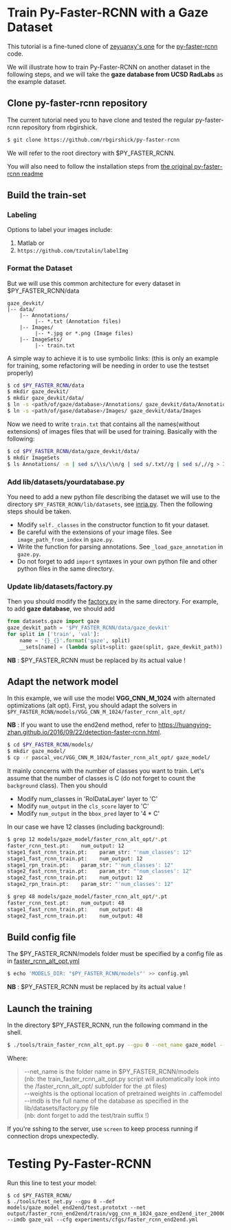 # Train Py-Faster-RCNN with a Gaze Dataset

This tutorial is a fine-tuned clone of [zeyuanxy's one](https://github.com/zeyuanxy/fast-rcnn/tree/master/help/train) for the [py-faster-rcnn](https://github.com/rbgirshick/py-faster-rcnn) code.

We will illustrate how to train Py-Faster-RCNN on another dataset in the following steps, and we will take the **gaze database from UCSD RadLabs** as the example dataset.

## Clone py-faster-rcnn repository
The current tutorial need you to have clone and tested the regular py-faster-rcnn repository from rbgirshick.
```sh
$ git clone https://github.com/rbgirshick/py-faster-rcnn
```
We will refer to the root directory with $PY_FASTER_RCNN.

You will also need to follow the installation steps from [the original py-faster-rcnn readme](https://github.com/rbgirshick/py-faster-rcnn/blob/master/README.md)

## Build the train-set

### Labeling

Options to label your images include:
1) Matlab
or
2) ```https://github.com/tzutalin/labelImg```

### Format the Dataset

But we will use this common architecture for every dataset in $PY_FASTER_RCNN/data
```
gaze_devkit/
|-- data/
    |-- Annotations/
         |-- *.txt (Annotation files)
    |-- Images/
         |-- *.jpg or *.png (Image files)
    |-- ImageSets/
         |-- train.txt
```

A simple way to achieve it is to use symbolic links:
(this is only an example for training, some refactoring will be needing in order to use the testset properly)
```sh
$ cd $PY_FASTER_RCNN/data
$ mkdir gaze_devkit/
$ mkdir gaze_devkit/data/
$ ln -s <path/of/gaze/database>/Annotations/ gaze_devkit/data/Annotations
$ ln -s <path/of/gase/database>/Images/ gaze_devkit/data/Images
```

Now we need to write `train.txt` that contains all the names(without extensions) of images files that will be used for training.
Basically with the following:
```sh
$ cd $PY_FASTER_RCNN/data/gaze_devkit/data/
$ mkdir ImageSets
$ ls Annotations/ -m | sed s/\\s/\\n/g | sed s/.txt//g | sed s/,//g > ImageSets/train.txt
```

### Add lib/datasets/yourdatabase.py
You need to add a new python file describing the dataset we will use to the directory `$PY_FASTER_RCNN/lib/datasets`, see [inria.py](https://github.com/deboc/py-faster-rcnn/blob/master/lib/datasets/inria.py). Then the following steps should be taken.
  - Modify `self._classes` in the constructor function to fit your dataset.
  - Be careful with the extensions of your image files. See `image_path_from_index` in `gaze.py`.
  - Write the function for parsing annotations. See `_load_gaze_annotation` in `gaze.py`.
  - Do not forget to add `import` syntaxes in your own python file and other python files in the same directory.

### Update lib/datasets/factory.py

Then you should modify the [factory.py](https://github.com/deboc/py-faster-rcnn/blob/master/lib/datasets/factory.py) in the same directory. For example, to add **gaze database**, we should add

```py
from datasets.gaze import gaze
gaze_devkit_path = '$PY_FASTER_RCNN/data/gaze_devkit'
for split in ['train', 'val']:
    name = '{}_{}'.format('gaze', split)
    __sets[name] = (lambda split=split: gaze(split, gaze_devkit_path))
```
**NB** : $PY_FASTER_RCNN must be replaced by its actual value !

## Adapt the network model

In this example, we will use the model **VGG_CNN_M_1024** with alternated optimizations (alt opt). First, you should adapt the solvers in `$PY_FASTER_RCNN/models/VGG_CNN_M_1024/faster_rcnn_alt_opt/`

**NB** : If you want to use the end2end method, refer to https://huangying-zhan.github.io/2016/09/22/detection-faster-rcnn.html. 

```sh
$ cd $PY_FASTER_RCNN/models/
$ mkdir gaze_model/
$ cp -r pascal_voc/VGG_CNN_M_1024/faster_rcnn_alt_opt/ gaze_model/
```

It mainly concerns with the number of classes you want to train. Let's assume that the number of classes is C (do not forget to count the `background` class). Then you should 
  - Modify num_classes in 'RoIDataLayer' layer to 'C'
  - Modify `num_output` in the `cls_score` layer to 'C'
  - Modify `num_output` in the `bbox_pred` layer to '4 * C'

In our case we have 12 classes (including background):
```sh
$ grep 12 models/gaze_model/faster_rcnn_alt_opt/*.pt
faster_rcnn_test.pt:    num_output: 12
stage1_fast_rcnn_train.pt:    param_str: "'num_classes': 12"
stage1_fast_rcnn_train.pt:    num_output: 12
stage1_rpn_train.pt:    param_str: "'num_classes': 12"
stage2_fast_rcnn_train.pt:    param_str: "'num_classes': 12"
stage2_fast_rcnn_train.pt:    num_output: 12
stage2_rpn_train.pt:    param_str: "'num_classes': 12"

$ grep 48 models/gaze_model/faster_rcnn_alt_opt/*.pt
faster_rcnn_test.pt:    num_output: 48
stage1_fast_rcnn_train.pt:    num_output: 48
stage2_fast_rcnn_train.pt:    num_output: 48
```

## Build config file

The $PY_FASTER_RCNN/models folder must be specified by a config file as in [faster_rcnn_alt_opt.yml](https://github.com/deboc/py-faster-rcnn/blob/master/help/faster_rcnn_alt_opt.yml)
```sh
$ echo 'MODELS_DIR: "$PY_FASTER_RCNN/models"' >> config.yml
```
**NB** : $PY_FASTER_RCNN must be replaced by its actual value !

## Launch the training

In the directory $PY_FASTER_RCNN, run the following command in the shell.

```sh
$ ./tools/train_faster_rcnn_alt_opt.py --gpu 0 --net_name gaze_model --weights data/imagenet_models/VGG_CNN_M_1024.v2.caffemodel --imdb gaze_train 
```

Where:    
>--net_name is the folder name in $PY_FASTER_RCNN/models    
>    (nb: the train_faster_rcnn_alt_opt.py script will automatically look into the /faster_rcnn_alt_opt/ subfolder for the .pt files)    
>--weights is the optional location of pretrained weights in .caffemodel    
>--imdb is the full name of the database as specified in the lib/datasets/factory.py file    
>    (nb: dont forget to add the test/train suffix !)    

If you're sshing to the server, use ```screen``` to keep process running if connection drops unexpectedly.

# Testing Py-Faster-RCNN 

Run this line to test your model:
```
$ cd $PY_FASTER_RCNN/
$ ./tools/test_net.py --gpu 0 --def models/gaze_model_end2end/test.prototxt --net output/faster_rcnn_end2end/train/vgg_cnn_m_1024_gaze_end2end_iter_20000.caffemodel --imdb gaze_val --cfg experiments/cfgs/faster_rcnn_end2end.yml 
```


